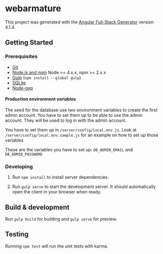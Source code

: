 # webarmature

This project was generated with the [Angular Full-Stack Generator](https://github.com/DaftMonk/generator-angular-fullstack) version 4.1.4.

## Getting Started

### Prerequisites

- [Git](https://git-scm.com/)
- [Node.js and npm](nodejs.org) Node >= 4.x.x, npm >= 2.x.x
- [Gulp](http://gulpjs.com/) (`npm install --global gulp`)
- [SQLite](https://www.sqlite.org/quickstart.html)
- [Node-gyp](https://github.com/nodejs/node-gyp)

#### Production environment variables

The seed for the database use two environment variables to create the first admin account. You have to set them up to be able to use the admin account. They will be used to log in with the admin account.

You have to set them up in `/server/config/local.env.js`. Look at `/server/config/local.env.sample.js` for an example on how to set up those variables

These are the variables you have to set up: `DB_ADMIN_EMAIL` and `DB_ADMIN_PASSWORD`

### Developing

1. Run `npm install` to install server dependencies.

2. Run `gulp serve` to start the development server. It should automatically open the client in your browser when ready.

## Build & development

Run `gulp build` for building and `gulp serve` for preview.

## Testing

Running `npm test` will run the unit tests with karma.

